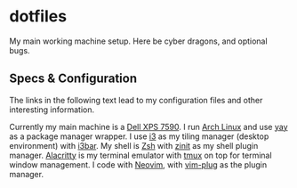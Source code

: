 # dotfiles

My main working machine setup. Here be cyber dragons, and optional bugs.

## Specs & Configuration

The links in the following text lead to my configuration files and other interesting information.

Currently my main machine is a [Dell XPS 7590][laptop].
I run [Arch Linux][arch] and use [yay][yay] as a package manager wrapper.
I use [i3][i3] as my tiling manager (desktop environment) with [i3bar][i3bar].
My shell is [Zsh][zsh] with [zinit][zinit] as my shell plugin manager.
[Alacritty][alacritty] is my terminal emulator with [tmux][tmux] on top for terminal window management.
I code with [Neovim][nvim], with [vim-plug][vim-plug] as the plugin manager.


[laptop]: https://www.dell.com/en-us/shop/cty/pdp/spd/xps-15-7590-laptop
[arch]: .pkg-system-roach
[yay]: .config/yay/config.json
[i3]: .i3/config
[i3bar]: .i3status.conf
[zsh]: .zshrc
[zinit]: https://github.com/zdharma/zinit
[alacritty]: .config/alacritty/alacritty.yml
[tmux]: .tmux.conf
[nvim]: .config/nvim/init.vim
[vim-plug]: https://github.com/junegunn/vim-plug
